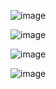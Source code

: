 ![image](https://github.com/user-attachments/assets/1c75def2-13fe-4b40-9836-fd33bed966f8)

![image](https://github.com/user-attachments/assets/2cb876b3-14e5-4d61-9301-5f50dbdd1973)


![image](https://github.com/user-attachments/assets/6ea3784d-2845-4fba-925d-b468c355f675)


![image](https://github.com/user-attachments/assets/ab0dd5ec-654a-4b77-83cf-b6278dab8957)



